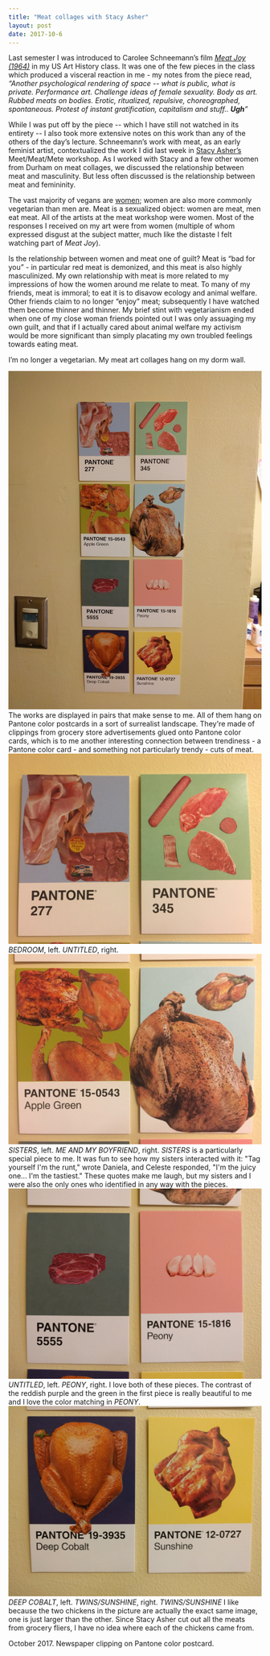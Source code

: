 ```yaml
---
title: "Meat collages with Stacy Asher"
layout: post
date: 2017-10-6
---
```


Last semester I was introduced to Carolee Schneemann’s film <i><a href="http://caroleeschneemann.com/meatjoy.html">Meat Joy (1964)</a></i> in my US Art History class. It was one of the few pieces in the class which produced a visceral reaction in me - my notes from the piece read, <i>“Another psychological rendering of space -- what is public, what is private. Performance art. Challenge ideas of female sexuality. Body as art. Rubbed meats on bodies. Erotic, ritualized, repulsive, choreographed, spontaneous. Protest of instant gratification, capitalism and stuff.. <b>Ugh</b>”</i>

While I was put off by the piece -- which I have still not watched in its entirety -- I also took more extensive notes on this work than any of the others of the day’s lecture. Schneemann’s work with meat, as an early feminist artist, contextualized the work I did last week in <a href="http://stacyasher.com">Stacy Asher’s</a> Meet/Meat/Mete workshop. As I worked with Stacy and a few other women from Durham on meat collages, we discussed the relationship between meat and masculinity. But less often discussed is the relationship between meat and femininity.

The vast majority of vegans are <a href="http://recipes.howstuffworks.com/why-79-percent-u-s-vegans-are-women.htm">women</a>; women are also more commonly vegetarian than men are. Meat is a sexualized object: women are meat, men eat meat. All of the artists at the meat workshop were women. Most of the responses I received on my art were from women (multiple of whom expressed disgust at the subject matter, much like the distaste I felt watching part of <i>Meat Joy</i>). 

Is the relationship between women and meat one of guilt? Meat is “bad for you” - in particular red meat is demonized, and this meat is also highly masculinized. My own relationship with meat is more related to my impressions of how the women around me relate to meat. To many of my friends, meat is immoral; to eat it is to disavow ecology and animal welfare. Other friends claim to no longer “enjoy” meat; subsequently I have watched them become thinner and thinner. My brief stint with vegetarianism ended when one of my close woman friends pointed out I was only assuaging my own guilt, and that if I actually cared about animal welfare my activism would be more significant than simply placating my own troubled feelings towards eating meat. 

I’m no longer a vegetarian. My meat art collages hang on my dorm wall.

<img class="post-inline-image" src="/files/meat_collage_full.jpg"/>
The works are displayed in pairs that make sense to me. All of them hang on Pantone color postcards in a sort of surrealist landscape. They're made of clippings from grocery store advertisements glued onto Pantone color cards, which is to me another interesting connection between trendiness - a Pantone color card - and something not particularly trendy - cuts of meat.

<img class="post-inline-image" src="/files/meat_collage_1.JPG"/>
<i>BEDROOM</i>, left. <i>UNTITLED</i>, right.

<img class="post-inline-image" src="/files/meat_collage_2.JPG"/>
<i>SISTERS</i>, left. <i>ME AND MY BOYFRIEND</i>, right.
<i>SISTERS</i> is a particularly special piece to me. It was fun to see how my sisters interacted with it: "Tag yourself I'm the runt," wrote Daniela, and Celeste responded, "I'm the juicy one... I'm the tastiest." These quotes make me laugh, but my sisters and I were also the only ones who identified in any way with the pieces.

<img class="post-inline-image" src="/files/meat_collage_3.jpg"/>
<i>UNTITLED</i>, left. <i>PEONY</i>, right.
I love both of these pieces. The contrast of the reddish purple and the green in the first piece is really beautiful to me and I love the color matching in <i>PEONY</i>.

<img class="post-inline-image" src="/files/meat_collage_4.jpg"/>
<i>DEEP COBALT</i>, left. <i>TWINS/SUNSHINE</i>, right.
<i>TWINS/SUNSHINE</i> I like because the two chickens in the picture are actually the exact same image, one is just larger than the other. Since Stacy Asher cut out all the meats from grocery fliers, I have no idea where each of the chickens came from.

October 2017. Newspaper clipping on Pantone color postcard.
